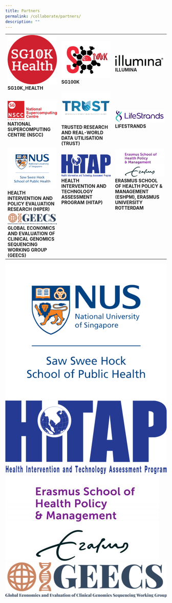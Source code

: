 ```yaml
---
title: Partners
permalink: /collaborate/partners/
description: ""
---
```

<table>
	<tbody>
		<tr>
			<td style="width:33%">
				<img src="/images/Collaborate/Partners/sg10k-health.png">
				<b>SG10K_HEALTH</b>
			</td>
			<td style="width:33%">
				<img src="/images/Collaborate/Partners/sg100k-logo.png">
				<b>SG100K</b>
			</td>
			<td style="width:33%">
				<img src="/images/Collaborate/Partners/ilmn_logo_2021_bw.png">
				<b>ILLUMINA</b>
			</td>
		</tr>
		<tr>
			<td style="width:33%">
				<img src="/images/Collaborate/Partners/national-supercomputing.jpg">
				<b>NATIONAL SUPERCOMPUTING CENTRE (NSCC)</b>
			</td>
			<td style="width:33%">
				<img src="/images/Collaborate/Partners/trust_subpage_featured.jpg">
				<b>TRUSTED RESEARCH AND REAL-WORLD DATA UTILISATION (TRUST)</b>
			</td>
			<td style="width:33%">
				<img src="/images/Collaborate/Partners/lifestrands_logo-01_small.jpeg">
				<b>LIFESTRANDS</b>
			</td>
		</tr>
		<tr>
			<td style="width:33%">
				<img src="/images/Collaborate/Partners/sawsweehockschoolofpublichealth_v_no-background.png">
				<b>HEALTH INTERVENTION AND POLICY EVALUATION RESEARCH (HIPER)</b>
			</td>
			<td style="width:33%">
				<img src="/images/Collaborate/Partners/hitap-logo1.png">
				<b>HEALTH INTERVENTION AND TECHNOLOGY ASSESSMENT PROGRAM (HITAP)</b>
			</td>
			<td style="width:33%">
				<img src="/images/Collaborate/Partners/eur_eshpm_endorse_rgb_2400_colour-1.jpg">
				<b>ERASMUS SCHOOL OF HEALTH POLICY &amp; MANAGEMENT (ESHPM), ERASMUS UNIVERSITY ROTTERDAM</b>
			</td>
		</tr>
		<tr>
			<td style="width:33%">
				<img src="/images/Collaborate/Partners/geecs_logo.jpg">
				<b>GLOBAL ECONOMICS AND EVALUATION OF CLINICAL GENOMICS SEQUENCING WORKING GROUP (GEECS)</b>
			</td>
		</tr>
	</tbody>
</table>

![](/images/Collaborate/Partners/sawsweehockschoolofpublichealth_v_no-background.png)![](/images/Collaborate/Partners/hitap-logo1.png)![](/images/Collaborate/Partners/eur_eshpm_endorse_rgb_2400_colour-1.jpg)![](/images/Collaborate/Partners/geecs_logo.jpg)